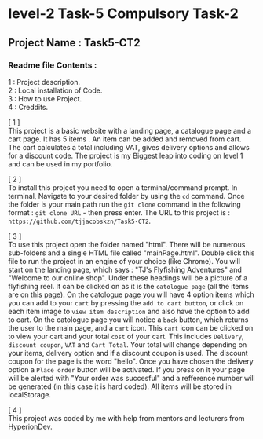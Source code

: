 # level-2 Task-5 Compulsory Task-2 

## Project Name : Task5-CT2

### Readme file Contents :  

1 : Project description.  
2 : Local installation of Code.  
3 : How to use Project.  
4 : Creddits.  
  
[ 1 ]  
This project is a basic website with a landing page, a catalogue page and a cart page. It has 5 items . An item can be added and removed from cart. The cart calculates a total including VAT, gives delivery options and allows for a discount code. The project is my Biggest leap into coding on level 1 and can be used in my portfolio.    
   
[ 2 ]  
To install this project you need to open a terminal/command prompt. In terminal, Navigate to your desired folder by using the `cd` command. Once the folder is your main path run the `git clone` command in the following format :     `git clone URL` - then press enter. The URL to this project is : `https://github.com/tjjacobskzn/Task5-CT2`.

[ 3 ]  
To use this project open the folder named "html". There will be numerous sub-folders and a single HTML file called "mainPage.html". Double click this file to run the project in an engine of your choice (like Chrome). You will start on the landing page, which says : "TJ's Flyfishing Adventures" and "Welcome to our online shop". Under these headings will be a picture of a flyfishing reel. It can be clicked on as it is the `catologue page` (all the items are on this page). On the catologue page you will have 4 option items which you can add to your `cart` by pressing the `add to cart button`, or click on each item image to `view item description` and also have the option to add to cart. On the catologue page you will notice a `back` button, which returns the user to the main page, and a `cart` icon. This `cart` icon can be clicked on to view your cart and your total `cost` of your cart. This includes `Delivery`, `discount coupon`, `VAT` and `Cart Total`. Your total will change depending on your items, delivery option and if a discount coupon is used. The discount coupon for the page is the word "hello". Once you have chosen the delivery option a `Place order` button will be activated. If you press on it your page will be alerted with "Your order was succesful" and a refference number will be generated (in this case it is hard coded). All items will be stored in localStorage.

[ 4 ]  
This project was coded by me with help from mentors and lecturers from HyperionDev.